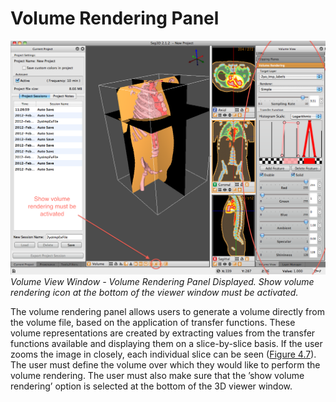 # Volume Rendering Panel

![VolRendPanel](../../../Seg3DBasicFunctionality_figures/VolRendPanel.png)
*Volume View Window - Volume Rendering Panel Displayed. Show volume rendering icon at the bottom of the viewer window must be activated.*

The volume rendering panel allows users to generate a volume directly from the volume file, based on the application of transfer functions. These volume representations are created by extracting values from the transfer functions available and displaying them on a slice-by-slice basis. If the user zooms the image in closely, each individual slice can be seen (<a href="RenderingOptions.md#VolRendOpt">Figure 4.7</a>). The user must define the volume over which they would like to perform the volume rendering. The user must also make sure that the ’show volume rendering’ option is selected at the bottom of the 3D viewer window.

